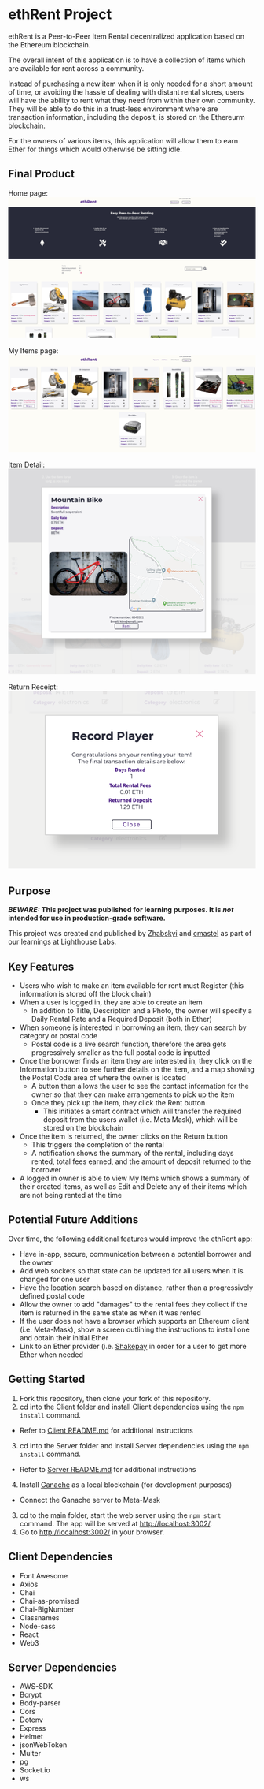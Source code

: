 # ethRent Project

ethRent is a Peer-to-Peer Item Rental decentralized application based on the Ethereum blockchain. 

The overall intent of this application is to have a collection of items which are available for rent across a community. 

Instead of purchasing a new item when it is only needed for a short amount of time, or avoiding the hassle of dealing with distant rental stores, users will have the ability to rent what they need from within their own community. They will be able to do this in a trust-less environment where are transaction information, including the deposit, is stored on the Ethereurm blockchain.

For the owners of various items, this application will allow them to earn Ether for things which would otherwise be sitting idle.

## Final Product

Home page:
!["home"](client/public/images/screen-home.png)

My Items page:
!["my-items"](client/public/images/screen-my-items.png)

Item Detail:
!["item-detail"](client/public/images/screen-item.png)

Return Receipt:
!["return-receipt](client/public/images/screen-receipt.png)


## Purpose

**_BEWARE:_ This project was published for learning purposes. It is _not_ intended for use in production-grade software.**

This project was created and published by [Zhabskyi](https://github.com/Zhabskyi) and [cmastel](https://github.com/cmastel) as part of our learnings at Lighthouse Labs. 

## Key Features

* Users who wish to make an item available for rent must Register (this information is stored off the block chain)
* When a user is logged in, they are able to create an item
  * In addition to Title, Description and a Photo, the owner will specify a Daily Rental Rate and a Required Deposit (both in Ether)
* When someone is interested in borrowing an item, they can search by category or postal code
  * Postal code is a live search function, therefore the area gets progressively smaller as the full postal code is inputted
* Once the borrower finds an item they are interested in, they click on the Information button to see further details on the item, and a map showing the Postal Code area of where the owner is located
  * A button then allows the user to see the contact information for the owner so that they can make arrangements to pick up the item
  * Once they pick up the item, they click the Rent button
    * This initiates a smart contract which will transfer the required deposit from the users wallet (i.e. Meta Mask), which will be stored on the blockchain
* Once the item is returned, the owner clicks on the Return button
  * This triggers the completion of the rental
  * A notification shows the summary of the rental, including days rented, total fees earned, and the amount of deposit returned to the borrower
* A logged in owner is able to view My Items which shows a summary of their created items, as well as Edit and Delete any of their items which are not being rented at the time


## Potential Future Additions

Over time, the following additional features would improve the ethRent app:
* Have in-app, secure, communication between a potential borrower and the owner
* Add web sockets so that state can be updated for all users when it is changed for one user
* Have the location search based on distance, rather than a progressively defined postal code
* Allow the owner to add "damages" to the rental fees they collect if the item is returned in the same state as when it was rented
* If the user does not have a browser which supports an Ethereum client (i.e. Meta-Mask), show a screen outlining the instructions to install one and obtain their initial Ether
* Link to an Ether provider (i.e. [Shakepay](https://shakepay.co) in order for a user to get more Ether when needed


## Getting Started

1. Fork this repository, then clone your fork of this repository.
2. cd into the Client folder and install Client dependencies using the `npm install` command.
  * Refer to [Client README.md](/client/README.md) for additional instructions
3. cd into the Server folder and install Server dependencies using the `npm install` command.
  * Refer to [Server README.md](/server/README.md) for additional instructions
4. Install [Ganache](https://www.trufflesuite.com/ganache) as a local blockchain (for development purposes)
  * Connect the Ganache server to Meta-Mask
3. cd to the main folder, start the web server using the `npm start` command. The app will be served at <http://localhost:3002/>.
4. Go to <http://localhost:3002/> in your browser.

## Client Dependencies

- Font Awesome
- Axios
- Chai
- Chai-as-promised
- Chai-BigNumber
- Classnames
- Node-sass
- React
- Web3

## Server Dependencies

- AWS-SDK
- Bcrypt
- Body-parser
- Cors
- Dotenv
- Express
- Helmet
- jsonWebToken
- Multer
- pg
- Socket.io
- ws

